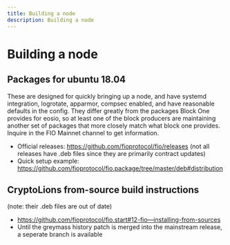 ```yaml
---
title: Building a node
description: Building a node
---
```

# Building a node
## Packages for ubuntu 18.04

These are designed for quickly bringing up a node, and have systemd integration, logrotate, apparmor, compsec enabled, and have reasonable defaults in the config. They differ greatly from the packages Block One provides for eosio, so at least one of the block producers are maintaining another set of packages that more closely match what block one provides. Inquire in the FIO Mainnet channel to get information.

* Official releases: https://github.com/fioprotocol/fio/releases (not all releases have .deb files since they are primarily contract updates)
* Quick setup example: https://github.com/fioprotocol/fio.package/tree/master/deb#distribution

## CryptoLions from-source build instructions

(note: their .deb files are out of date)

* https://github.com/fioprotocol/fio.start#12-fio—installing-from-sources
* Until the greymass history patch is merged into the mainstream release, a seperate branch is available

